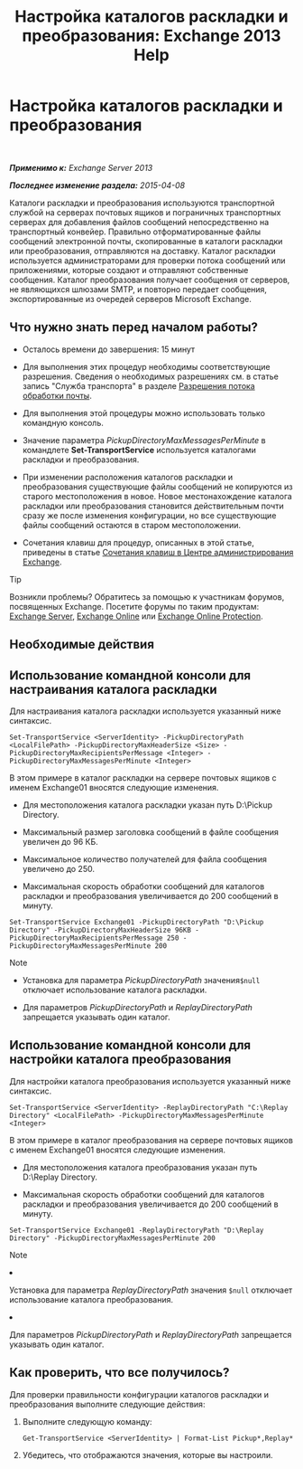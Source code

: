 ﻿---
title: 'Настройка каталогов раскладки и преобразования: Exchange 2013 Help'
TOCTitle: Настройка каталогов раскладки и преобразования
ms:assetid: c9ca7358-9a08-4f57-89d0-910e4438df8a
ms:mtpsurl: https://technet.microsoft.com/ru-ru/library/Bb124549(v=EXCHG.150)
ms:contentKeyID: 50489208
ms.date: 04/30/2018
mtps_version: v=EXCHG.150
ms.translationtype: HT
---

# Настройка каталогов раскладки и преобразования

 

_**Применимо к:** Exchange Server 2013_

_**Последнее изменение раздела:** 2015-04-08_

Каталоги раскладки и преобразования используются транспортной службой на серверах почтовых ящиков и пограничных транспортных серверах для добавления файлов сообщений непосредственно на транспортный конвейер. Правильно отформатированные файлы сообщений электронной почты, скопированные в каталоги раскладки или преобразования, отправляются на доставку. Каталог раскладки используется администраторами для проверки потока сообщений или приложениями, которые создают и отправляют собственные сообщения. Каталог преобразования получает сообщения от серверов, не являющихся шлюзами SMTP, и повторно передает сообщения, экспортированные из очередей серверов Microsoft Exchange.

## Что нужно знать перед началом работы?

  - Осталось времени до завершения: 15 минут

  - Для выполнения этих процедур необходимы соответствующие разрешения. Сведения о необходимых разрешениях см. в статье запись "Служба транспорта" в разделе [Разрешения потока обработки почты](mail-flow-permissions-exchange-2013-help.md).

  - Для выполнения этой процедуры можно использовать только командную консоль.

  - Значение параметра *PickupDirectoryMaxMessagesPerMinute* в командлете **Set-TransportService** используется каталогами раскладки и преобразования.

  - При изменении расположения каталогов раскладки и преобразования существующие файлы сообщений не копируются из старого местоположения в новое. Новое местонахождение каталога раскладки или преобразования становится действительным почти сразу же после изменения конфигурации, но все существующие файлы сообщений остаются в старом местоположении.

  - Сочетания клавиш для процедур, описанных в этой статье, приведены в статье [Сочетания клавиш в Центре администрирования Exchange](keyboard-shortcuts-in-the-exchange-admin-center-exchange-online-protection-help.md).

> [!TIP]  
> Возникли проблемы? Обратитесь за помощью к участникам форумов, посвященных Exchange. Посетите форумы по таким продуктам: <a href="https://go.microsoft.com/fwlink/p/?linkid=60612">Exchange Server</a>, <a href="https://go.microsoft.com/fwlink/p/?linkid=267542">Exchange Online</a> или <a href="https://go.microsoft.com/fwlink/p/?linkid=285351">Exchange Online Protection</a>.


## Необходимые действия

## Использование командной консоли для настраивания каталога раскладки

Для настраивания каталога раскладки используется указанный ниже синтаксис.

    Set-TransportService <ServerIdentity> -PickupDirectoryPath <LocalFilePath> -PickupDirectoryMaxHeaderSize <Size> -PickupDirectoryMaxRecipientsPerMessage <Integer> -PickupDirectoryMaxMessagesPerMinute <Integer>

В этом примере в каталог раскладки на сервере почтовых ящиков с именем Exchange01 вносятся следующие изменения.

  - Для местоположения каталога раскладки указан путь D:\\Pickup Directory.

  - Максимальный размер заголовка сообщений в файле сообщения увеличен до 96 КБ.

  - Максимальное количество получателей для файла сообщения увеличено до 250.

  - Максимальная скорость обработки сообщений для каталогов раскладки и преобразования увеличивается до 200 сообщений в минуту.

<!-- end list -->

    Set-TransportService Exchange01 -PickupDirectoryPath "D:\Pickup Directory" -PickupDirectoryMaxHeaderSize 96KB -PickupDirectoryMaxRecipientsPerMessage 250 -PickupDirectoryMaxMessagesPerMinute 200

> [!NOTE]  
> <ul><li><p>Установка для параметра <em>PickupDirectoryPath</em> значения<code>$null</code> отключает использование каталога раскладки.</p></li>
> <li><p>Для параметров <em>PickupDirectoryPath</em> и <em>ReplayDirectoryPath</em> запрещается указывать один каталог.</p></li></ul>


## Использование командной консоли для настройки каталога преобразования

Для настройки каталога преобразования используется указанный ниже синтаксис.

    Set-TransportService <ServerIdentity> -ReplayDirectoryPath "C:\Replay Directory" <LocalFilePath> -PickupDirectoryMaxMessagesPerMinute <Integer>

В этом примере в каталог преобразования на сервере почтовых ящиков с именем Exchange01 вносятся следующие изменения.

  - Для местоположения каталога преобразования указан путь D:\\Replay Directory.

  - Максимальная скорость обработки сообщений для каталогов раскладки и преобразования увеличивается до 200 сообщений в минуту.

<!-- end list -->

    Set-TransportService Exchange01 -ReplayDirectoryPath "D:\Replay Directory" -PickupDirectoryMaxMessagesPerMinute 200

> [!NOTE]  
> <ul>
<li><p>Установка для параметра <em>ReplayDirectoryPath</em> значения <code>$null</code> отключает использование каталога преобразования.</p></li>
<li><p>Для параметров <em>PickupDirectoryPath</em> и <em>ReplayDirectoryPath</em> запрещается указывать один каталог.</p></li>
</ul>


## Как проверить, что все получилось?

Для проверки правильности конфигурации каталогов раскладки и преобразования выполните следующие действия:

1.  Выполните следующую команду:
    
        Get-TransportService <ServerIdentity> | Format-List Pickup*,Replay*

2.  Убедитесь, что отображаются значения, которые вы настроили.

